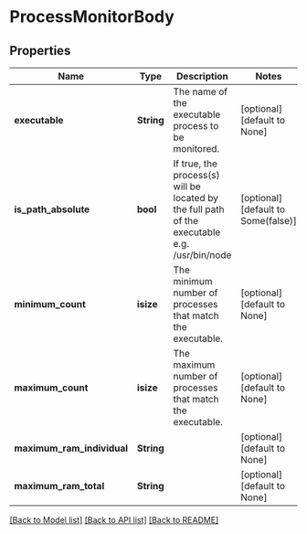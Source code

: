 # ProcessMonitorBody

## Properties
Name | Type | Description | Notes
------------ | ------------- | ------------- | -------------
**executable** | **String** | The name of the executable process to be monitored. | [optional] [default to None]
**is_path_absolute** | **bool** | If true, the process(s) will be located by the full path of the executable e.g. /usr/bin/node | [optional] [default to Some(false)]
**minimum_count** | **isize** | The minimum number of processes that match the executable. | [optional] [default to None]
**maximum_count** | **isize** | The maximum number of processes that match the executable.  | [optional] [default to None]
**maximum_ram_individual** | **String** |  | [optional] [default to None]
**maximum_ram_total** | **String** |  | [optional] [default to None]

[[Back to Model list]](../README.md#documentation-for-models) [[Back to API list]](../README.md#documentation-for-api-endpoints) [[Back to README]](../README.md)


